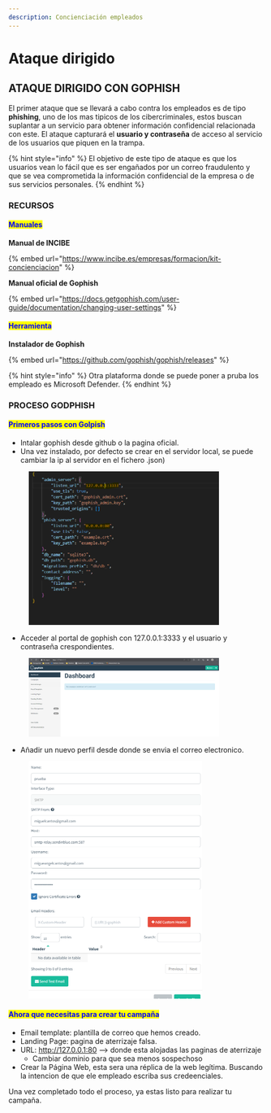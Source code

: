 ```yaml
---
description: Concienciación empleados
---
```


# Ataque dirigido

## ATAQUE DIRIGIDO CON GOPHISH

El primer ataque que se llevará a cabo contra los empleados es de tipo **phishing**, uno de los mas tipicos de los cibercriminales, estos buscan suplantar a un servicio para obtener información confidencial relacionada con este. El ataque capturará el **usuario y contraseña** de acceso al servicio de los usuarios que piquen en la trampa.&#x20;

{% hint style="info" %}
El objetivo de este tipo de ataque es que los usuarios vean lo fácil que es ser engañados por un correo fraudulento y que se vea comprometida la información confidencial de la empresa o de sus servicios personales.
{% endhint %}

### RECURSOS

#### <mark style="color:blue;">**Manuales**</mark>

**Manual de INCIBE**

{% embed url="https://www.incibe.es/empresas/formacion/kit-concienciacion" %}

**Manual oficial de Gophish**&#x20;

{% embed url="https://docs.getgophish.com/user-guide/documentation/changing-user-settings" %}

#### <mark style="color:blue;">Herramienta</mark>

**Instalador de Gophish**

{% embed url="https://github.com/gophish/gophish/releases" %}

{% hint style="info" %}
Otra plataforma donde se puede poner a pruba los empleado es Microsoft Defender.
{% endhint %}

### PROCESO GODPHISH

#### <mark style="color:blue;">Primeros pasos con Golpish</mark>

* Intalar gophish desde github o la pagina oficial.
* Una vez instalado, por defecto se crear en el servidor local, se puede cambiar la ip al servidor en el fichero .json)

<figure><img src="../../.gitbook/assets/image (19).png" alt="" width="375"><figcaption></figcaption></figure>

* Acceder al portal de gophish con 127.0.0.1:3333 y el usuario y contraseña crespondientes.

<figure><img src="../../.gitbook/assets/image (7).png" alt="" width="375"><figcaption></figcaption></figure>

* Añadir un nuevo perfil desde donde se envia el correo electronico.

<figure><img src="../../.gitbook/assets/image (18).png" alt="" width="342"><figcaption></figcaption></figure>

#### <mark style="color:blue;">Ahora que necesitas para crear tu campaña</mark>

* Email template: plantilla de correo que hemos creado.
* Landing Page: pagina de aterrizaje falsa.
* URL: http://127.0.0.1:80 --> donde esta alojadas las paginas de aterrizaje
  * Cambiar dominio para que sea menos sospechoso
* Crear la Página Web, esta sera una réplica de la web legítima. Buscando la intencion de que ele empleado escriba sus credeenciales. &#x20;

Una vez completado todo el proceso, ya estas listo para realizar tu campaña.
